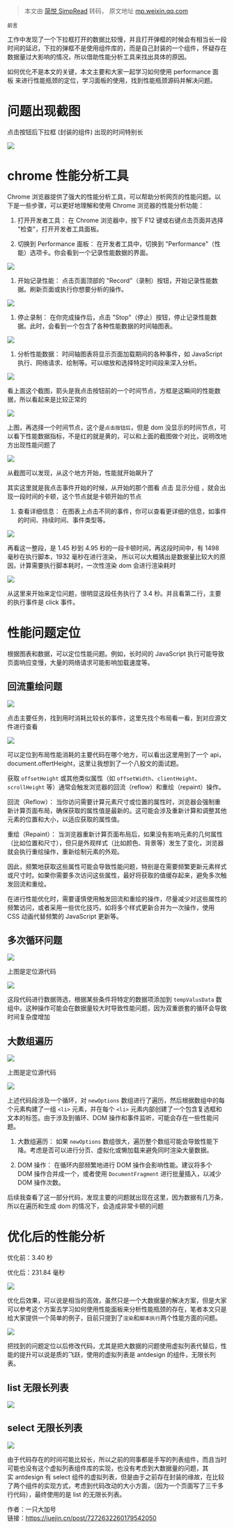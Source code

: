 > 本文由 [简悦 SimpRead](http://ksria.com/simpread/) 转码， 原文地址 [mp.weixin.qq.com](https://mp.weixin.qq.com/s/Y7vPh_6_O7x3WhUmugyTJw)

```
前言
```

工作中发现了一个下拉框打开的数据比较慢，并且打开弹框的时候会有相当长一段时间的延迟，下拉的弹框不是使用组件库的，而是自己封装的一个组件，怀疑存在数据量过大影响的情况，所以借助性能分析工具来找出具体的原因。

如何优化不是本文的关键，本文主要和大家一起学习如何使用 performance 面板 来进行性能瓶颈的定位，学习面板的使用，找到性能瓶颈源码并解决问题。

**问题出现截图**
==========

点击按钮后下拉框 (封装的组件) 出现的时间特别长

![](https://mmbiz.qpic.cn/sz_mmbiz_gif/p3q0CDzmjJOWs3Ygnjx1Xj0K72BbeQCI3LeiacSOHULkW2XpqTYibFpDwZg0NXL6PSvfmuLmWh4zB04lOyGDLUXw/640?wx_fmt=gif&from=appmsg)

**chrome 性能分析工具**
=================

Chrome 浏览器提供了强大的性能分析工具，可以帮助分析网页的性能问题。以下是一些步骤，可以更好地理解和使用 Chrome 浏览器的性能分析功能：

1.  打开开发者工具： 在 Chrome 浏览器中，按下 F12 键或右键点击页面并选择 "检查"，打开开发者工具面板。
    
2.  切换到 Performance 面板： 在开发者工具中，切换到 "Performance"（性能）选项卡。你会看到一个记录性能数据的界面。
    

![](https://mmbiz.qpic.cn/sz_mmbiz_jpg/H8M5QJDxMHpraeIpRRzxjmoib0czIbQJ6HicscLT1bibXv2qSrxnLucQ1wNHSWicIQn7Jeyn5nmiaOpMqGz051NRF1w/640?wx_fmt=other&from=appmsg)

1.  开始记录性能： 点击页面顶部的 "Record"（录制）按钮，开始记录性能数据。刷新页面或执行你想要分析的操作。
    

![](https://mmbiz.qpic.cn/sz_mmbiz_jpg/H8M5QJDxMHpraeIpRRzxjmoib0czIbQJ6SdasJAQUTjzGzj7jWOh4cRappEMmoJdkvBengXCGhNXctJy2n5mY1w/640?wx_fmt=other&from=appmsg)

1.  停止录制： 在你完成操作后，点击 "Stop"（停止）按钮，停止记录性能数据。此时，会看到一个包含了各种性能数据的时间轴图表。
    

![](https://mmbiz.qpic.cn/sz_mmbiz_jpg/H8M5QJDxMHpraeIpRRzxjmoib0czIbQJ6azwBw6NnO9KWZqVtZZtjlYe2BTp3Rv97BSm0AvFc7NzibTv0uUK1ibSA/640?wx_fmt=other&from=appmsg)

1.  分析性能数据： 时间轴图表将显示页面加载期间的各种事件，如 JavaScript 执行、网络请求、绘制等。可以缩放和选择特定时间段来深入分析。
    

![](https://mmbiz.qpic.cn/sz_mmbiz_jpg/H8M5QJDxMHpraeIpRRzxjmoib0czIbQJ6icKCCVY36D5GpyqmYkYM5kBpSUfia0X0ibMvh9jWJvf5GAgmHT2JtVDuA/640?wx_fmt=other&from=appmsg)

看上面这个截图，箭头是我点击按钮前的一个时间节点，方框是这瞬间的性能数据，所以看起来是比较正常的

![](https://mmbiz.qpic.cn/sz_mmbiz_jpg/H8M5QJDxMHpraeIpRRzxjmoib0czIbQJ6X5Zqttl1nnwwThn9ziclJjUdbTyoKibOFYSicC2tdGBp7aGoERpMfYOFQ/640?wx_fmt=other&from=appmsg)

上图，再选择一个时间节点，这个是`点击按钮后`，但是 dom 没显示的时间节点，可以看下性能数据指标，不是红的就是黄的，可以和上面的截图做个对比，说明改地方出现性能问题了

![](https://mmbiz.qpic.cn/sz_mmbiz_jpg/H8M5QJDxMHpraeIpRRzxjmoib0czIbQJ64NUicqBVGI8GeHiaL6MxGgpQBxn7JhFZdX6dZvDjSNJxtPBur7SW1qBg/640?wx_fmt=other&from=appmsg)

从截图可以发现，从这个地方开始，性能就开始飙升了

其实这里就是我点击事件开始的时候，从开始的那个图看 点击 显示分组 ，就会出现一段时间的卡顿，这个节点就是卡顿开始的节点

1.  查看详细信息： 在图表上点击不同的事件，你可以查看更详细的信息，如事件的时间、持续时间、事件类型等。
    

![](https://mmbiz.qpic.cn/sz_mmbiz_jpg/H8M5QJDxMHpraeIpRRzxjmoib0czIbQJ64NUicqBVGI8GeHiaL6MxGgpQBxn7JhFZdX6dZvDjSNJxtPBur7SW1qBg/640?wx_fmt=other&from=appmsg)

再看这一整段，是 1.45 秒到 4.95 秒的一段卡顿时间，再这段时间中，有 1498 毫秒在执行脚本，1932 毫秒在进行渲染， 所以可以大概猜出是数据量比较大的原因，计算需要执行脚本耗时，一次性渲染 dom 会进行渲染耗时

![](https://mmbiz.qpic.cn/sz_mmbiz_jpg/H8M5QJDxMHpraeIpRRzxjmoib0czIbQJ6XgghJKvKPiaTLLPoxEgiaBG4tTAdyLt3mSTa9SW1jQK6sticWSu2ia0WeQ/640?wx_fmt=other&from=appmsg)

从这里来开始来定位问题，很明显这段任务执行了 3.4 秒。并且看第二行，主要的执行事件是 click 事件。

**性能问题定位**
==========

根据图表和数据，可以定位性能问题。例如，长时间的 JavaScript 执行可能导致页面响应变慢，大量的网络请求可能影响加载速度等。

**回流重绘问题**
----------

![](https://mmbiz.qpic.cn/sz_mmbiz_jpg/H8M5QJDxMHpraeIpRRzxjmoib0czIbQJ6R0icM7WwiaOl9tYxcibbibEZ58dE27NEicsXaTk028CPoibKCFQIv81ib9jIw/640?wx_fmt=other&from=appmsg)

点击主要任务，找到用时消耗比较长的事件，这里先找个布局看一看，到对应源文件进行查看

![](https://mmbiz.qpic.cn/sz_mmbiz_jpg/H8M5QJDxMHpraeIpRRzxjmoib0czIbQJ6rTky581Zym3dZCGic3fPfxEP8E9k0vRqhd0x8uyxgoJ7tSghC4eWXCg/640?wx_fmt=other&from=appmsg)

可以定位到布局性能消耗的主要代码在哪个地方，可以看出这里用到了一个 api，document.offertHeight，这里让我想到了一个八股文的面试题。

获取 `offsetHeight` 或其他类似属性（如 `offsetWidth`、`clientHeight`、`scrollHeight` 等）通常会触发浏览器的回流（reflow）和重绘（repaint）操作。

回流（Reflow）： 当你访问需要计算元素尺寸或位置的属性时，浏览器会强制重新计算页面布局，确保获取的属性值是最新的。这可能会涉及重新计算和调整其他元素的位置和大小，以适应获取的属性值。

重绘（Repaint）： 当浏览器重新计算页面布局后，如果没有影响元素的几何属性（比如位置和尺寸），但只是外观样式（比如颜色、背景等）发生了变化，浏览器就会执行重绘操作，重新绘制元素的外观。

因此，频繁地获取这些属性可能会导致性能问题，特别是在需要频繁更新元素样式或尺寸时。如果你需要多次访问这些属性，最好将获取的值缓存起来，避免多次触发回流和重绘。

在进行性能优化时，需要谨慎使用触发回流和重绘的操作，尽量减少对这些属性的频繁访问，或者采用一些优化技巧，如将多个样式更新合并为一次操作，使用 CSS 动画代替频繁的 JavaScript 更新等。

**多次循环问题**
----------

![](https://mmbiz.qpic.cn/sz_mmbiz_jpg/H8M5QJDxMHpraeIpRRzxjmoib0czIbQJ6Pq0L4icATIyiaZSEDIYGoBJarh9JLMuKtCf4Qric6YibnSD66EN42OtwEw/640?wx_fmt=other&from=appmsg)

上图是定位源代码

![](https://mmbiz.qpic.cn/sz_mmbiz_jpg/H8M5QJDxMHpraeIpRRzxjmoib0czIbQJ6cfBl9pQCiaibo4yZvnDxP0cUDYqG7GdPibJup5nicAuCQMjvZdFItYJtgw/640?wx_fmt=other&from=appmsg)

这段代码进行数据筛选，根据某些条件将特定的数据项添加到 `tempValusData` 数组中。这种操作可能会在数据量较大时导致性能问题，因为双重嵌套的循环会导致时间复杂度增加

**大数组遍历**
---------

![](https://mmbiz.qpic.cn/sz_mmbiz_jpg/H8M5QJDxMHpraeIpRRzxjmoib0czIbQJ6x9u3et0GiaNhg71icic8LMqEFj7FPrJn5Ziag8kic7FQdib2pYVl7PNmKHIA/640?wx_fmt=other&from=appmsg)

上图是定位源代码

![](https://mmbiz.qpic.cn/sz_mmbiz_jpg/H8M5QJDxMHpraeIpRRzxjmoib0czIbQJ6sY5BDhYIMecpFhtkib61NBWaxgXDhrDhV2aeiaHM3YQQqA7adzIOvsLg/640?wx_fmt=other&from=appmsg)

上述代码段涉及一个循环，对 `newOptions` 数组进行了遍历，然后根据数组中的每个元素构建了一组 `<li>` 元素，并在每个 `<li>` 元素内部创建了一个包含复选框和文本的标签。由于涉及到循环、DOM 操作和事件监听，可能会存在一些性能问题。

1.  大数组遍历： 如果 `newOptions` 数组很大，遍历整个数组可能会导致性能下降。考虑是否可以进行分页、虚拟化或懒加载来避免同时渲染大量数据。
    
2.  DOM 操作： 在循环内部频繁地进行 DOM 操作会影响性能。建议将多个 DOM 操作合并成一个，或者使用 `DocumentFragment` 进行批量插入，以减少 DOM 操作次数。
    

后续我查看了这一部分代码，发现主要的问题就出现在这里，因为数据有几万条，所以在遍历和生成 dom 的情况下，会造成非常卡顿的问题

**优化后的性能分析**
============

优化前：3.40 秒

优化后：231.84 毫秒

![](https://mmbiz.qpic.cn/sz_mmbiz_gif/p3q0CDzmjJOWs3Ygnjx1Xj0K72BbeQCIJoSbSTdwib13uID08DWFcTd1AfAdOtLa0ibfHapvCDooh1q5jNzUq36g/640?wx_fmt=gif&from=appmsg)

优化后效果，可以说是相当的高效，虽然只是一个大数据量的解决方案，但是大家可以参考这个方案去学习如何使用性能面板来分析性能瓶颈的存在，笔者本文只是给大家提供一个简单的例子，目前只提到了`渲染`和`脚本执行`两个性能方面的问题。

![](https://mmbiz.qpic.cn/sz_mmbiz_jpg/H8M5QJDxMHpraeIpRRzxjmoib0czIbQJ6iaJQ2dGpR86Oiba43NPaFQgUtu8gqQOufYlkrOZ8icvwOLukJxq2ybtRQ/640?wx_fmt=other&from=appmsg)

把找到的问题定位以后修改代码，尤其是把大数据的问题使用虚拟列表代替后，性能的提升可以说是质的飞跃，使用的虚拟列表是 antdesign 的组件，无限长列表。

**list 无限长列表**
--------------

![](https://mmbiz.qpic.cn/sz_mmbiz_jpg/H8M5QJDxMHpraeIpRRzxjmoib0czIbQJ69wEugdDkAT1v8VoOnT11bDpTG1YoCqxaVITW6s0ojuaDhic0SNwfn0w/640?wx_fmt=other&from=appmsg)

**select 无限长列表**
----------------

![](https://mmbiz.qpic.cn/sz_mmbiz_jpg/H8M5QJDxMHpraeIpRRzxjmoib0czIbQJ68MbqkZPbicUgq71aoV8O3PICbJFraSqhj4nsOWU4l1SwUTbuMHgDs7A/640?wx_fmt=other&from=appmsg)

由于代码存在的时间可能比较长，所以之前的同事都是手写的列表组件，而且当时可能也没有这个虚拟列表组件库的实现，也没有考虑到大数据量的问题，其实 antdesign 有 select 组件的虚拟列表，但是由于之前存在封装的缘故，在比较了两个组件的实现方式，考虑到代码改动的大小方面，（因为一个页面写了三千多行代码），最终使用的是 list 的无限长列表。

作者：一只大加号  
链接：https://juejin.cn/post/7272632260179542050